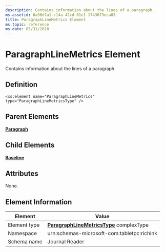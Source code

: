 ```yaml
---
description: Contains information about the lines of a paragraph.
ms.assetid: 6a36d7a1-c14a-42cd-81e1-1743673eca83
title: ParagraphLineMetrics Element
ms.topic: reference
ms.date: 05/31/2018
---
```


# ParagraphLineMetrics Element

Contains information about the lines of a paragraph.

## Definition

``` syntax
<xs:element name="ParagraphLineMetrics" type="ParagraphLineMetricsType" />
```

## Parent Elements

[**Paragraph**](paragraph-element.md)

## Child Elements

[**Baseline**](baseline-element.md)

## Attributes

None.

## Element Information



|  Element     | Value                                                     |
|--------------|---------------------------------------------------------------------------------------|
| Element type | [**ParagraphLineMetricsType**](paragraphlinemetricstype-complex-type.md) complexType |
| Namespace    | urn:schemas-microsoft-com:tabletpc:richink                                            |
| Schema name  | Journal Reader                                                                        |



 

 

 



